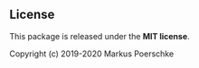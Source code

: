 ## License

This package is released under the __MIT license__.

Copyright (c) 2019-2020 Markus Poerschke
